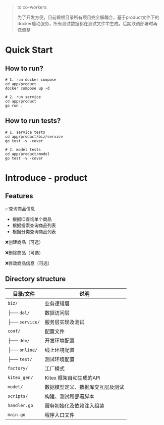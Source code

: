 > to co-workers:
> 
> 为了开发方便，目前跟根目录所有项目完全解耦合，基于product文件下的docker启动服务，所有测试数据都在测试文件中生成。后期联调部署时再做调整

# Quick Start

## How to run?

```shell
# 1. run docker compose
cd app/product
docker compose up -d

# 2. run service
cd app/product
go run .
```

## How to run tests?


```shell
# 1. service tests
cd app/product/biz/service
go test -v -cover

# 2. model tests
cd app/product/model
go test -v -cover
```

# Introduce - product

## Features

✅查询商品信息
- 根据ID查询单个商品
- 根据搜索查询商品列表
- 根据分类查询商品列表

❌创建商品（可选）

❌删除商品（可选）

❌修改商品信息（可选）

## Directory structure

| 目录/文件 | 说明 |
|----------|------|
| `biz/` | 业务逻辑层 |
| ├── `dal/` | 数据访问层 |
| ├── `service/` | 服务层实现及测试 |
| `conf/` | 配置文件 |
| ├── `dev/` | 开发环境配置 |
| ├── `online/` | 线上环境配置 |
| ├── `test/` | 测试环境配置 |
| `factory/` | 工厂模式 |
| `kitex_gen/` | Kitex 框架自动生成的API |
| `model/` | 数据模型定义、数据库交互层及测试 |
| `scripts/` | 构建、测试和部署脚本 |
| `handler.go` | 服务初始化及依赖注入组装 |
| `main.go` | 程序入口文件 |



